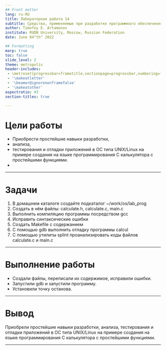 ```yaml
---
## Front matter
lang: ru-RU
title: Лабораторная работа 14
subtitle: Средства, применяемые при разработке программного обеспечения в ОС типа UNIX/Linux
author: Timofey E. Artamonov
institute: RUDN University, Moscow, Russian Federation
date: June 04^th^ 2022

## Formatting
marp: true
toc: false
slide_level: 2
theme: metropolis
header-includes: 
 - \metroset{progressbar=frametitle,sectionpage=progressbar,numbering=fraction}
 - '\makeatletter'
 - '\beamer@ignorenonframefalse'
 - '\makeatother'
aspectratio: 43
section-titles: true

---
```


# Цели работы

* Приобрести простейшие навыки разработки,
* анализа,
* тестирования и отладки приложений в ОС типа UNIX/Linux на примере создания на языке программирования С калькулятора с простейшими функциями.
* 
---

# Задачи

1. В домашнем каталоге создайте подкаталог ~/work/os/lab_prog
2. Создать в нём файлы: calculate.h, calculate.c, main.c
3. Выполнить компиляцию программы посредством gcc
4. Исправить синтаксические ошибки
5. Создать Makefile с содержанием
6. С помощью gdb выполнить отладку программы calcul
7. С помощью утилиты splint проанализировать коды файлов calculate.c и main.c

---

# Выполнение работы

* Создали файлы, переписали их содержимое, исправили ошибки.
* Запустили gdb и запустили программу.
* Установили точку останова.

---

# Вывод

Приобрели простейшие навыки разработки, анализа, тестирования и отладки приложений в ОС типа UNIX/Linux на примере создания на языке программирования С калькулятора с простейшими функциями.

---
